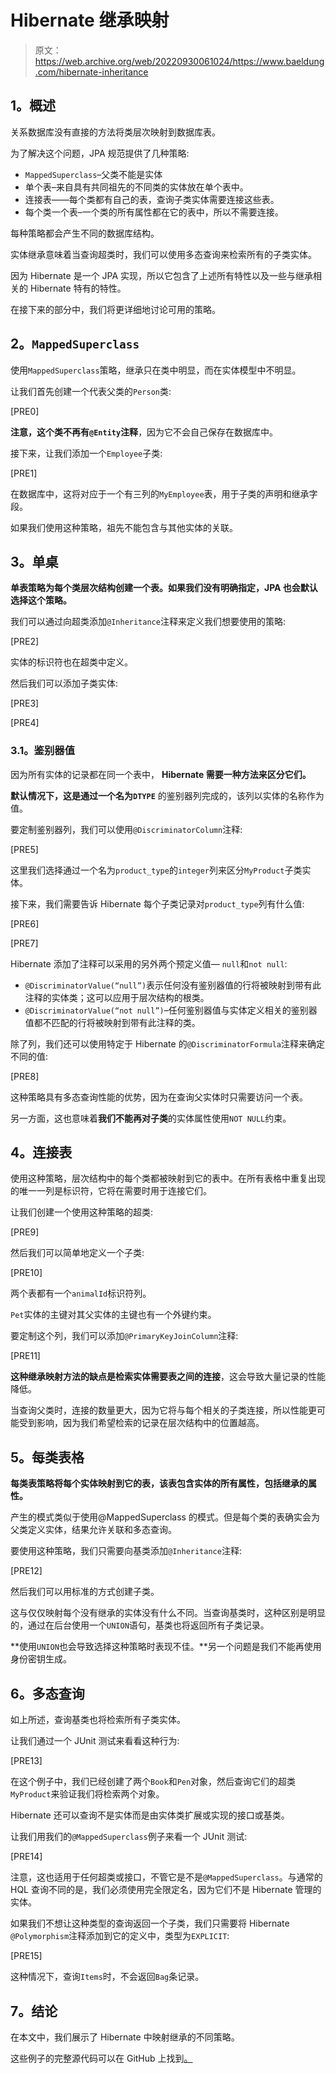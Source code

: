 # Hibernate 继承映射

> 原文：<https://web.archive.org/web/20220930061024/https://www.baeldung.com/hibernate-inheritance>

## **1。概述**

关系数据库没有直接的方法将类层次映射到数据库表。

为了解决这个问题，JPA 规范提供了几种策略:

*   `MappedSuperclass`–父类不能是实体
*   单个表–来自具有共同祖先的不同类的实体放在单个表中。
*   连接表——每个类都有自己的表，查询子类实体需要连接这些表。
*   每个类一个表–一个类的所有属性都在它的表中，所以不需要连接。

每种策略都会产生不同的数据库结构。

实体继承意味着当查询超类时，我们可以使用多态查询来检索所有的子类实体。

因为 Hibernate 是一个 JPA 实现，所以它包含了上述所有特性以及一些与继承相关的 Hibernate 特有的特性。

在接下来的部分中，我们将更详细地讨论可用的策略。

## **2。`MappedSuperclass`**

使用`MappedSuperclass`策略，继承只在类中明显，而在实体模型中不明显。

让我们首先创建一个代表父类的`Person`类:

[PRE0]

**注意，这个类不再有`@Entity`注释**，因为它不会自己保存在数据库中。

接下来，让我们添加一个`Employee`子类:

[PRE1]

在数据库中，这将对应于一个有三列的`MyEmployee`表，用于子类的声明和继承字段。

如果我们使用这种策略，祖先不能包含与其他实体的关联。

## **3。单桌**

**单表策略为每个类层次结构创建一个表。如果我们没有明确指定，JPA 也会默认选择这个策略。**

我们可以通过向超类添加`@Inheritance`注释来定义我们想要使用的策略:

[PRE2]

实体的标识符也在超类中定义。

然后我们可以添加子类实体:

[PRE3]

[PRE4]

### **3.1。鉴别器值**

因为所有实体的记录都在同一个表中， **Hibernate 需要一种方法来区分它们。**

**默认情况下，这是通过一个名为`DTYPE`** 的鉴别器列完成的，该列以实体的名称作为值。

要定制鉴别器列，我们可以使用`@DiscriminatorColumn`注释:

[PRE5]

这里我们选择通过一个名为`product_type`的`integer`列来区分`MyProduct`子类实体。

接下来，我们需要告诉 Hibernate 每个子类记录对`product_type`列有什么值:

[PRE6]

[PRE7]

Hibernate 添加了注释可以采用的另外两个预定义值— `null`和`not null`:

*   `@DiscriminatorValue(“null”)`表示任何没有鉴别器值的行将被映射到带有此注释的实体类；这可以应用于层次结构的根类。
*   `@DiscriminatorValue(“not null”)`–任何鉴别器值与实体定义相关的鉴别器值都不匹配的行将被映射到带有此注释的类。

除了列，我们还可以使用特定于 Hibernate 的`@DiscriminatorFormula`注释来确定不同的值:

[PRE8]

这种策略具有多态查询性能的优势，因为在查询父实体时只需要访问一个表。

另一方面，这也意味着**我们不能再对子类**的实体属性使用`NOT NULL`约束。

## **4。连接表**

使用这种策略，层次结构中的每个类都被映射到它的表中。在所有表格中重复出现的唯一一列是标识符，它将在需要时用于连接它们。

让我们创建一个使用这种策略的超类:

[PRE9]

然后我们可以简单地定义一个子类:

[PRE10]

两个表都有一个`animalId`标识符列。

`Pet`实体的主键对其父实体的主键也有一个外键约束。

要定制这个列，我们可以添加`@PrimaryKeyJoinColumn`注释:

[PRE11]

**这种继承映射方法的缺点是检索实体需要表之间的连接**，这会导致大量记录的性能降低。

当查询父类时，连接的数量更大，因为它将与每个相关的子类连接，所以性能更可能受到影响，因为我们希望检索的记录在层次结构中的位置越高。

## **5。每类表格**

**每类表策略将每个实体映射到它的表，该表包含实体的所有属性，包括继承的属性。**

产生的模式类似于使用@MappedSuperclass 的模式。但是每个类的表确实会为父类定义实体，结果允许关联和多态查询。

要使用这种策略，我们只需要向基类添加`@Inheritance`注释:

[PRE12]

然后我们可以用标准的方式创建子类。

这与仅仅映射每个没有继承的实体没有什么不同。当查询基类时，这种区别是明显的，通过在后台使用一个`UNION`语句，基类也将返回所有子类记录。

**使用`UNION`也会导致选择这种策略时表现不佳。**另一个问题是我们不能再使用身份密钥生成。

## **6。多态查询**

如上所述，查询基类也将检索所有子类实体。

让我们通过一个 JUnit 测试来看看这种行为:

[PRE13]

在这个例子中，我们已经创建了两个`Book`和`Pen`对象，然后查询它们的超类`MyProduct`来验证我们将检索两个对象。

Hibernate 还可以查询不是实体而是由实体类扩展或实现的接口或基类。

让我们用我们的`@MappedSuperclass`例子来看一个 JUnit 测试:

[PRE14]

注意，这也适用于任何超类或接口，不管它是不是`@MappedSuperclass`。与通常的 HQL 查询不同的是，我们必须使用完全限定名，因为它们不是 Hibernate 管理的实体。

如果我们不想让这种类型的查询返回一个子类，我们只需要将 Hibernate `@Polymorphism`注释添加到它的定义中，类型为`EXPLICIT`:

[PRE15]

这种情况下，查询`Items`时，不会返回`Bag`条记录。

## **7。结论**

在本文中，我们展示了 Hibernate 中映射继承的不同策略。

这些例子的完整源代码可以在 GitHub 上找到[。](https://web.archive.org/web/20221101231605/https://github.com/eugenp/tutorials/tree/master/persistence-modules/hibernate-mapping)